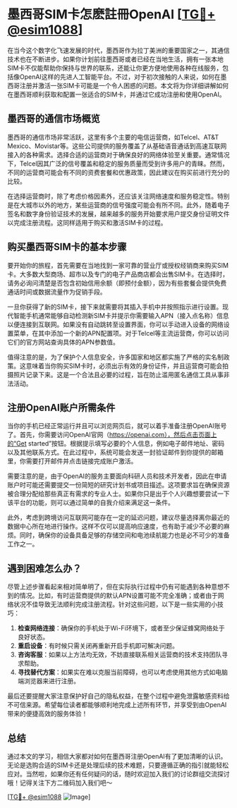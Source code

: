 # 墨西哥SIM卡怎麽註冊OpenAI [[TG💪+ @esim1088](https://t.me/s/esim1088)]

在当今这个数字化飞速发展的时代，墨西哥作为拉丁美洲的重要国家之一，其通信技术也在不断进步。如果你计划前往墨西哥或者已经在当地生活，拥有一张本地SIM卡不仅能帮助你保持与世界的联系，还能让你更方便地使用各种在线服务，包括像OpenAI这样的先进人工智能平台。不过，对于初次接触的人来说，如何在墨西哥注册并激活一张SIM卡可能是一个令人困惑的问题。本文将为你详细讲解如何在墨西哥顺利获取和配置一张适合的SIM卡，并通过它成功注册和使用OpenAI。

## 墨西哥的通信市场概览

墨西哥的通信市场非常活跃，这里有多个主要的电信运营商，如Telcel、AT&T Mexico、Movistar等。这些公司提供的服务覆盖了从基础语音通话到高速互联网接入的各种需求。选择合适的运营商对于确保良好的网络体验至关重要。通常情况下，Telcel因其广泛的信号覆盖和稳定的服务质量而受到许多用户的青睐。然而，不同的运营商可能会有不同的资费套餐和优惠政策，因此建议在购买前进行充分的比较。

在选择运营商时，除了考虑价格因素外，还应该关注网络速度和服务稳定性。特别是在大城市以外的地方，某些运营商的信号强度可能会有所不同。此外，随着电子签名和数字身份验证技术的发展，越来越多的服务开始要求用户提交身份证明文件以完成注册流程。这同样适用于购买和激活SIM卡的过程。

## 购买墨西哥SIM卡的基本步骤

要开始你的旅程，首先需要在当地找到一家可靠的营业厅或授权经销商来购买SIM卡。大多数大型商场、超市以及专门的电子产品商店都会出售SIM卡。在选择时，请务必询问清楚是否包含初始信用余额（即预付金额），因为有些套餐会提供免费通话时间或数据流量作为促销手段。

一旦你获得了新的SIM卡，接下来就需要将其插入手机中并按照指示进行设置。现代智能手机通常能够自动检测新SIM卡并提示你需要输入APN（接入点名称）信息以便连接到互联网。如果没有自动跳转至设置界面，你可以手动进入设备的网络设置菜单，在其中添加一个新的APN配置项。对于Telcel等主流运营商，你可以访问它们的官方网站查询具体的APN参数值。

值得注意的是，为了保护个人信息安全，许多国家和地区都实施了严格的实名制政策。这意味着当你购买SIM卡时，必须出示有效的身份证件，并且运营商可能会拍摄照片记录下来。这是一个合法且必要的过程，旨在防止滥用匿名通信工具从事非法活动。

## 注册OpenAI账户所需条件

当你的手机已经正常运行并且可以浏览网页后，就可以着手准备注册OpenAI账号了。首先，你需要访问OpenAI官网（https://openai.com），然后点击页面上的“Get started”按钮。根据提示填写必要的个人信息，例如电子邮件地址、密码以及其他联系方式。在此过程中，系统可能会发送一封验证邮件到你提供的邮箱里，你需要打开邮件并点击链接完成账户激活。

需要注意的是，由于OpenAI的服务主要面向科研人员和技术开发者，因此在申请账户时可能还需要提交一份简短的研究计划书或项目描述。这项要求旨在确保资源被合理分配给那些真正有需求的专业人士。如果你只是出于个人兴趣想要尝试一下该平台的功能，则可以通过简单的自我介绍来满足这一条件。

此外，考虑到跨境访问互联网可能存在一定的延迟问题，建议尽量选择离你最近的数据中心所在地进行操作。这样不仅可以提高响应速度，也有助于减少不必要的麻烦。同时，确保你的设备具备足够的存储空间和电池续航能力也是必不可少的准备工作之一。

## 遇到困难怎么办？

尽管上述步骤看起来相对简单明了，但在实际执行过程中仍有可能遇到各种意想不到的情况。比如，有时运营商提供的默认APN设置可能不完全准确；或者由于网络状况不佳导致无法顺利完成注册流程。针对这些问题，以下是一些实用的小技巧：

1. **检查网络连接**：确保你的手机处于Wi-Fi环境下，或者至少保证蜂窝网络处于良好状态。
2. **重启设备**：有时候只需关闭再重新开启手机即可解决问题。
3. **咨询客服**：如果以上方法均无效，不妨直接联系相关运营商的技术支持团队寻求帮助。
4. **寻找替代方案**：如果实在难以克服当前障碍，也可以考虑使用其他方式如电脑端浏览器来进行注册。

最后还要提醒大家注意保护好自己的隐私权益，在整个过程中避免泄露敏感资料给不可信来源。希望每位读者都能够顺利地完成上述所有环节，并享受到由OpenAI带来的便捷高效的服务体验！

## 总结

通过本文的学习，相信大家都对如何在墨西哥注册OpenAI有了更加清晰的认识。无论是选购合适的SIM卡还是处理后续的技术难题，只要遵循正确的指引就能轻松应对。当然啦，如果你还有任何疑问的话，随时欢迎加入我们的讨论群组交流探讨哦！记得关注下方二维码加入我们吧～

[[TG💪+ @esim1088](https://t.me/s/esim1088) ![Image](https://i.postimg.cc/4NQfJmqS/Snipaste-2025-05-13-00-14-12.png)]